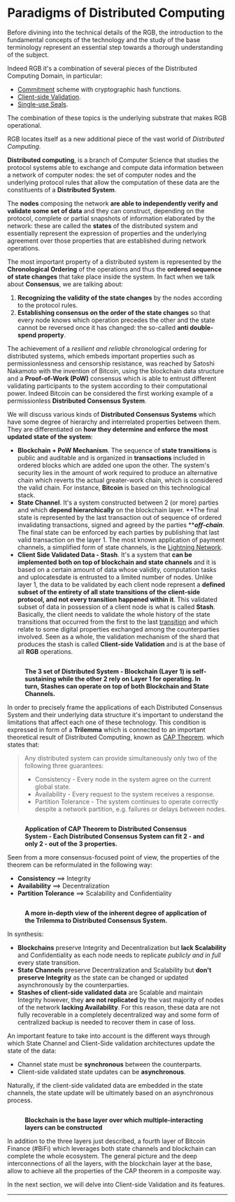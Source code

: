 # Paradigms of Distributed Computing

Before divining into the technical details of the RGB, the introduction to the fundamental concepts of the technology and the study of the base terminology represent an essential step towards a thorough understanding of the subject.

Indeed RGB it's a combination of several pieces of the Distributed Computing Domain, in particular:

* [Commitment](../annexes/glossary.md#commitment) scheme with cryptographic hash functions.
* [Client-side Validation](../annexes/glossary.md#client-side-validation).
* [Single-use Seals](../annexes/glossary.md#single-use-seal).

The combination of these topics is the underlying substrate that makes RGB operational.

RGB locates itself as a new additional piece of the vast world of _Distributed Computing_.

**Distributed computing**, is a branch of Computer Science that studies the protocol systems able to exchange and compute data information between a network of computer nodes: the set of computer nodes and the underlying protocol rules that allow the computation of these data are the constituents of a **Distributed System**.

The **nodes** composing the network **are able to independently verify and validate some set of data** and they can construct, depending on the protocol, complete or partial snapshots of information elaborated by the network: these are called the **states** of the distributed system and essentially represent the expression of properties and the underlying agreement over those properties that are established during network operations.

The most important property of a distributed system is represented by the **Chronological Ordering** of the operations and thus the **ordered sequence of state changes** that take place inside the system. In fact when we talk about **Consensus**, we are talking about:

1. **Recognizing the validity of the state changes** by the nodes according to the protocol rules.
2. **Establishing consensus on the order of the state changes** so that every node knows which operation precedes the other and the state cannot be reversed once it has changed: the so-called **anti double-spend property**.

The achievement of a _resilient and reliable_ chronological ordering for distributed systems, which embeds important properties such as permissionlessness and censorship resistance, was reached by Satoshi Nakamoto with the invention of Bitcoin, using the blockchain data structure and a **Proof-of-Work (PoW)** consensus which is able to entrust different validating participants to the system according to their computational power. Indeed Bitcoin can be considered the first working example of a permissionless **Distributed Consensus System**.

We will discuss various kinds of **Distributed Consensus Systems** which have some degree of hierarchy and interrelated properties between them. They are differentiated on **how they determine and enforce the most updated state of the system**:

* **Blockchain + PoW Mechanism**. The sequence of **state transitions** is public and auditable and is organized in **transactions** included in ordered blocks which are added one upon the other. The system's security lies in the amount of work required to produce an alternative chain which reverts the actual greater-work chain, which is considered the valid chain. For instance, **Bitcoin** is based on this technological stack.
* **State Channel**. It's a system constructed between 2 (or more) parties and which **depend hierarchically** on the blockchain layer. **The final state is represented by the last transaction out of sequence of ordered invalidating transactions, signed and agreed by the parties **_**off-chain**_. The final state can be enforced by each parties by publishing that last valid transaction on the layer 1. The most known application of payment channels, a simplified form of state channels, is the [Lightning Network](../annexes/glossary.md#lightning-network).
* **Client Side Validated Data - Stash**. It's a system that **can be implemented both on top of blockchain and state channels** and it is based on a certain amount of data whose validity, computation tasks and uplocatesdate is entrusted to a limited number of nodes. Unlike layer 1, the data to be validated by each client node represent a **defined subset of the entirety of all state transitions of the client-side protocol, and not every transition happened within it**. This validated subset of data in possession of a client node is what is called **Stash**. Basically, the client needs to validate the whole history of the state transitions that occurred from the first to the last [transition](../annexes/glossary.md#state-transition) and which relate to some digital properties exchanged among the counterparties involved. Seen as a whole, the validation mechanism of the shard that produces the stash is called **Client-side Validation** and is at the base of all **RGB** operations.

<figure><img src="../.gitbook/assets/distributed-data-inc.png" alt=""><figcaption><p><strong>The 3 set of Distributed System - Blockchain (Layer 1) is self-sustaining while the other 2 rely on Layer 1 for operating. In turn, Stashes can operate on top of both Blockchain and State Channels.</strong></p></figcaption></figure>

In order to precisely frame the applications of each Distributed Consensus System and their underlying data structure it's important to understand the limitations that affect each one of these technology. This condition is expressed in form of a **Trilemma** which is connected to an important theoretical result of Distributed Computing, known as [CAP Theorem](https://en.wikipedia.org/wiki/CAP\_theorem). which states that:

> Any distributed system can provide simultaneously only two of the following three guarantees:
>
> * Consistency - Every node in the system agree on the current global state.
> * Availability - Every request to the system receives a response.
> * Partition Tolerance - The system continues to operate correctly despite a network partition, e.g. failures or delays between nodes.

<figure><img src="../.gitbook/assets/cap-theorem-full.png" alt=""><figcaption><p><strong>Application of CAP Theorem to Distributed Consensus System - Each Distributed Consensus System can fit 2 - and only 2 - out of the 3 properties.</strong></p></figcaption></figure>

Seen from a more consensus-focused point of view, the properties of the theorem can be reformulated in the following way:

* **Consistency** ==> Integrity
* **Availability** ==> Decentralization
* **Partition Tolerance** ==> Scalability and Confidentiality

<figure><img src="../.gitbook/assets/trilemma1.png" alt=""><figcaption><p><strong>A more in-depth view of the inherent degree of application of the Trilemma to Distributed Consensus System.</strong></p></figcaption></figure>

In synthesis:

* **Blockchains** preserve Integrity and Decentralization but **lack Scalability** and Confidentiality as each node needs to replicate _publicly and in full_ every state transition.
* **State Channels** preserve Decentralization and Scalability but **don't preserve Integrity** as the state can be changed or updated asynchronously by the counterparties.
* **Stashes of client-side validated data** are Scalable and maintain Integrity however, they **are not replicated** by the vast majority of nodes of the network **lacking Availability**. For this reason, these data are not fully recoverable in a completely decentralized way and some form of centralized backup is needed to recover them in case of loss.

An important feature to take into account is the different ways through which State Channel and Client-Side validation architectures update the state of the data:

* Channel state must be **synchronous** between the counterparts.
* Client-side validated state updates can be **asynchronous**.

Naturally, if the client-side validated data are embedded in the state channels, the state update will be ultimately based on an asynchronous process.

<figure><img src="../.gitbook/assets/triangle-bifi.png" alt=""><figcaption><p><strong>Blockchain is the base layer over which multiple-interacting layers can be constructed</strong></p></figcaption></figure>

In addition to the three layers just described, a fourth layer of Bitcoin Finance (#BiFi) which leverages both state channels and blockchain can complete the whole ecosystem. The general picture and the deep interconnections of all the layers, with the blockchain layer at the base, allow to achieve all the properties of the CAP theorem in a composite way.

In the next section, we will delve into Client-side Validation and its features.

***
